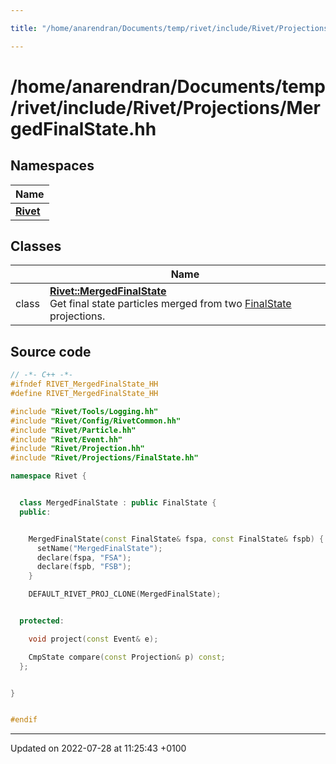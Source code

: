 ```yaml
---

title: "/home/anarendran/Documents/temp/rivet/include/Rivet/Projections/MergedFinalState.hh"

---
```


# /home/anarendran/Documents/temp/rivet/include/Rivet/Projections/MergedFinalState.hh



## Namespaces

| Name           |
| -------------- |
| **[Rivet](http://example.org/namespaces/namespacerivet/)**  |

## Classes

|                | Name           |
| -------------- | -------------- |
| class | **[Rivet::MergedFinalState](http://example.org/classes/classrivet_1_1mergedfinalstate/)** <br>Get final state particles merged from two <a href="http://example.org/classes/classrivet_1_1finalstate/">FinalState</a> projections.  |




## Source code

```cpp
// -*- C++ -*-
#ifndef RIVET_MergedFinalState_HH
#define RIVET_MergedFinalState_HH

#include "Rivet/Tools/Logging.hh"
#include "Rivet/Config/RivetCommon.hh"
#include "Rivet/Particle.hh"
#include "Rivet/Event.hh"
#include "Rivet/Projection.hh"
#include "Rivet/Projections/FinalState.hh"

namespace Rivet {


  class MergedFinalState : public FinalState {
  public:


    MergedFinalState(const FinalState& fspa, const FinalState& fspb) {
      setName("MergedFinalState");
      declare(fspa, "FSA");
      declare(fspb, "FSB");
    }

    DEFAULT_RIVET_PROJ_CLONE(MergedFinalState);


  protected:

    void project(const Event& e);

    CmpState compare(const Projection& p) const;
  };


}


#endif
```


-------------------------------

Updated on 2022-07-28 at 11:25:43 +0100
